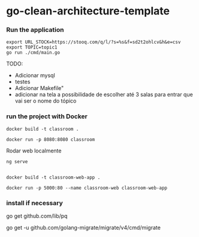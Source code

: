 # go-clean-architecture-template

### Run the application

```
export URL_STOCK=https://stooq.com/q/l/?s=%s&f=sd2t2ohlcv&h&e=csv
export TOPIC=topic1
go run ./cmd/main.go

```

TODO: 
- Adicionar mysql
- testes
- Adicionar Makefile"
- adicionar na tela a possibilidade de escolher até 3 salas para entrar  que vai ser o nome do tópico


### run the project with Docker
```
docker build -t classroom .

docker run -p 8080:8080 classroom
```


Rodar web localmente 
```
ng serve
```

```

docker build -t classroom-web-app .

docker run -p 5000:80 --name classroom-web classroom-web-app
```

### install if necessary
go get github.com/lib/pq

go get -u github.com/golang-migrate/migrate/v4/cmd/migrate

